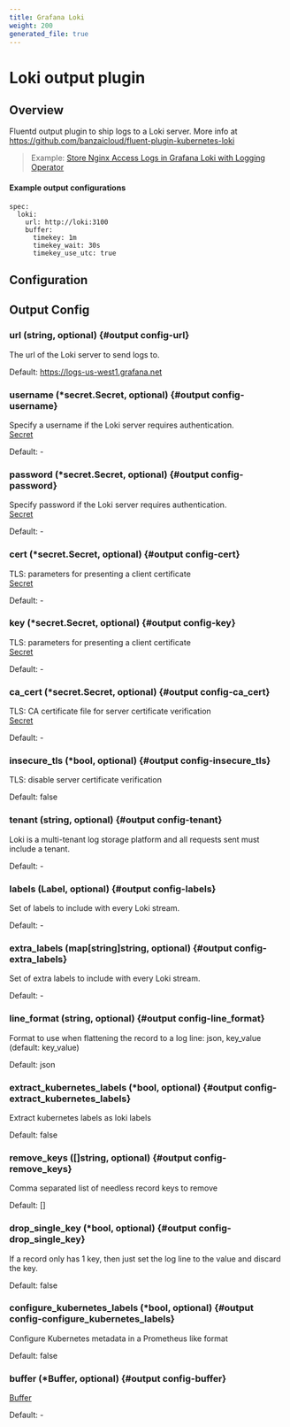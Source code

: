 ```yaml
---
title: Grafana Loki
weight: 200
generated_file: true
---
```


# Loki output plugin 
## Overview
Fluentd output plugin to ship logs to a Loki server.
More info at https://github.com/banzaicloud/fluent-plugin-kubernetes-loki
>Example: [Store Nginx Access Logs in Grafana Loki with Logging Operator](../../../../quickstarts/loki-nginx/)

 #### Example output configurations
 ```
 spec:
   loki:
     url: http://loki:3100
     buffer:
       timekey: 1m
       timekey_wait: 30s
       timekey_use_utc: true
 ```

## Configuration
## Output Config

### url (string, optional) {#output config-url}

The url of the Loki server to send logs to. <br>

Default: https://logs-us-west1.grafana.net

### username (*secret.Secret, optional) {#output config-username}

Specify a username if the Loki server requires authentication.<br>[Secret](../secret/)<br>

Default: -

### password (*secret.Secret, optional) {#output config-password}

Specify password if the Loki server requires authentication.<br>[Secret](../secret/)<br>

Default: -

### cert (*secret.Secret, optional) {#output config-cert}

TLS: parameters for presenting a client certificate<br>[Secret](../secret/)<br>

Default: -

### key (*secret.Secret, optional) {#output config-key}

TLS: parameters for presenting a client certificate<br>[Secret](../secret/)<br>

Default: -

### ca_cert (*secret.Secret, optional) {#output config-ca_cert}

TLS: CA certificate file for server certificate verification<br>[Secret](../secret/)<br>

Default: -

### insecure_tls (*bool, optional) {#output config-insecure_tls}

TLS: disable server certificate verification <br>

Default:  false

### tenant (string, optional) {#output config-tenant}

Loki is a multi-tenant log storage platform and all requests sent must include a tenant.<br>

Default: -

### labels (Label, optional) {#output config-labels}

Set of labels to include with every Loki stream.<br>

Default: -

### extra_labels (map[string]string, optional) {#output config-extra_labels}

Set of extra labels to include with every Loki stream.<br>

Default: -

### line_format (string, optional) {#output config-line_format}

Format to use when flattening the record to a log line: json, key_value (default: key_value)<br>

Default: json

### extract_kubernetes_labels (*bool, optional) {#output config-extract_kubernetes_labels}

Extract kubernetes labels as loki labels <br>

Default:  false

### remove_keys ([]string, optional) {#output config-remove_keys}

Comma separated list of needless record keys to remove <br>

Default:  []

### drop_single_key (*bool, optional) {#output config-drop_single_key}

If a record only has 1 key, then just set the log line to the value and discard the key. <br>

Default:  false

### configure_kubernetes_labels (*bool, optional) {#output config-configure_kubernetes_labels}

Configure Kubernetes metadata in a Prometheus like format <br>

Default:  false

### buffer (*Buffer, optional) {#output config-buffer}

[Buffer](../buffer/)<br>

Default: -


